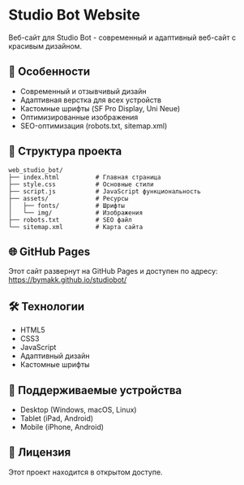 # Studio Bot Website

Веб-сайт для Studio Bot - современный и адаптивный веб-сайт с красивым дизайном.

## 🚀 Особенности

- Современный и отзывчивый дизайн
- Адаптивная верстка для всех устройств
- Кастомные шрифты (SF Pro Display, Uni Neue)
- Оптимизированные изображения
- SEO-оптимизация (robots.txt, sitemap.xml)

## 📁 Структура проекта

```
web_studio_bot/
├── index.html          # Главная страница
├── style.css           # Основные стили
├── script.js           # JavaScript функциональность
├── assets/             # Ресурсы
│   ├── fonts/          # Шрифты
│   └── img/            # Изображения
├── robots.txt          # SEO файл
└── sitemap.xml         # Карта сайта
```

## 🌐 GitHub Pages

Этот сайт развернут на GitHub Pages и доступен по адресу:
https://bymakk.github.io/studiobot/

## 🛠️ Технологии

- HTML5
- CSS3
- JavaScript
- Адаптивный дизайн
- Кастомные шрифты

## 📱 Поддерживаемые устройства

- Desktop (Windows, macOS, Linux)
- Tablet (iPad, Android)
- Mobile (iPhone, Android)

## 📄 Лицензия

Этот проект находится в открытом доступе.
